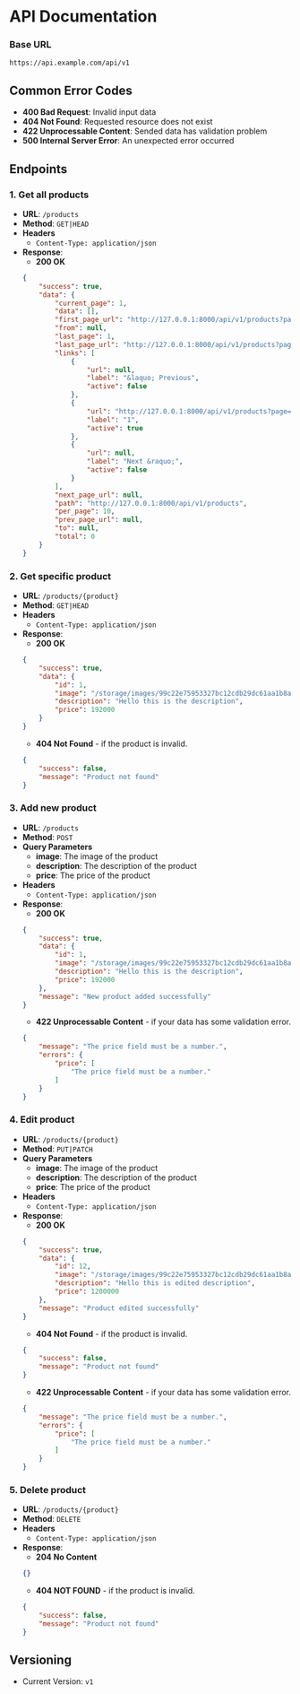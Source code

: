 # API Documentation

### Base URL

```
https://api.example.com/api/v1
```

## Common Error Codes

-   **400 Bad Request**: Invalid input data
-   **404 Not Found**: Requested resource does not exist
-   **422 Unprocessable Content**: Sended data has validation problem
-   **500 Internal Server Error**: An unexpected error occurred

## Endpoints

### 1. Get all products

-   **URL**: `/products`
-   **Method**: `GET|HEAD`
-   **Headers**
    - `Content-Type: application/json`
-   **Response**: 
    - **200 OK** 
    ```json
    {
        "success": true,
        "data": {
            "current_page": 1,
            "data": [],
            "first_page_url": "http://127.0.0.1:8000/api/v1/products?page=1",
            "from": null,
            "last_page": 1,
            "last_page_url": "http://127.0.0.1:8000/api/v1/products?page=1",
            "links": [
                {
                    "url": null,
                    "label": "&laquo; Previous",
                    "active": false
                },
                {
                    "url": "http://127.0.0.1:8000/api/v1/products?page=1",
                    "label": "1",
                    "active": true
                },
                {
                    "url": null,
                    "label": "Next &raquo;",
                    "active": false
                }
            ],
            "next_page_url": null,
            "path": "http://127.0.0.1:8000/api/v1/products",
            "per_page": 10,
            "prev_page_url": null,
            "to": null,
            "total": 0
        }
    }
    ```

### 2. Get specific product

-   **URL**: `/products/{product}`
-   **Method**: `GET|HEAD`
-   **Headers**
    - `Content-Type: application/json`
-   **Response**:
    -   **200 OK**
    ```json
    {
        "success": true,
        "data": {
            "id": 1,
            "image": "/storage/images/99c22e75953327bc12cdb29dc61aa1b8ac86a3dc.jpg",
            "description": "Hello this is the description",
            "price": 192000
        }
    }
    ```
    -   **404 Not Found** - if the product is invalid.
    ```json
    {
        "success": false,
        "message": "Product not found"
    }
    ```

### 3. Add new product

-   **URL**: `/products`
-   **Method**: `POST`
-   **Query Parameters**
    - **image**: The image of the product
    - **description**: The description of the product
    - **price**: The price of the product
-   **Headers**
    - `Content-Type: application/json`
-   **Response**:
    -   **200 OK**
    ```json
    {
        "success": true,
        "data": {
            "id": 1,
            "image": "/storage/images/99c22e75953327bc12cdb29dc61aa1b8ac86a3dc.jpg",
            "description": "Hello this is the description",
            "price": 192000
        },
        "message": "New product added successfully"
    }
    ```
    -   **422 Unprocessable Content** - if your data has some validation error.
    ```json
    {
        "message": "The price field must be a number.",
        "errors": {
            "price": [
                "The price field must be a number."
            ]
        }
    }

### 4. Edit product

-   **URL**: `/products/{product}`
-   **Method**: `PUT|PATCH`
-   **Query Parameters**
    - **image**: The image of the product
    - **description**: The description of the product
    - **price**: The price of the product
-   **Headers**
    - `Content-Type: application/json`
-   **Response**:
    -   **200 OK**
    ```json
    {
        "success": true,
        "data": {
            "id": 12,
            "image": "/storage/images/99c22e75953327bc12cdb29dc61aa1b8ac86a3dc.jpg",
            "description": "Hello this is edited description",
            "price": 1200000
        },
        "message": "Product edited successfully"
    }
    ```
    -   **404 Not Found** - if the product is invalid.
    ```json
    {
        "success": false,
        "message": "Product not found"
    }
    ```
    -   **422 Unprocessable Content** - if your data has some validation error.
    ```json
    {
        "message": "The price field must be a number.",
        "errors": {
            "price": [
                "The price field must be a number."
            ]
        }
    }
    ```

### 5. Delete product

-   **URL**: `/products/{product}`
-   **Method**: `DELETE`
-   **Headers**
    - `Content-Type: application/json`
-   **Response**:
    -   **204 No Content** 
    ```json
    {}
    ```
    -   **404 NOT FOUND** - if the product is invalid.
    ```json
    {
        "success": false,
        "message": "Product not found"
    }
    ```

## Versioning

-   Current Version: `v1`


<!-- {
    "success": true,
    "data": {
        "image": "/storage/images/99c22e75953327bc12cdb29dc61aa1b8ac86a3dc.jpg",
        "description": "Hello this is the description",
        "price": "192000",
        "id": 12
    },
    "message": "New product added successfully"
} -->
